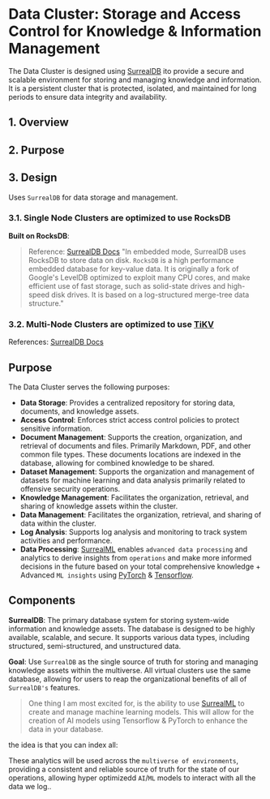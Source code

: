 # Data Cluster: Storage and Access Control for Knowledge & Information Management

The Data Cluster is designed using [SurrealDB](https://surrealdb.com) ito provide a secure and scalable environment for storing and managing knowledge and information. It is a persistent cluster that is protected, isolated, and maintained for long periods to ensure data integrity and availability.


## 1. Overview

## 2. Purpose

## 3. Design
Uses `SurrealDB` for data storage and management.

### 3.1. Single Node Clusters are optimized to use RocksDB 
**Built on RocksDB**:

>Reference: [SurrealDB Docs](https://surrealdb.com/docs/surrealdb/introduction/architecture#rocksdb)
> "In embedded mode, SurrealDB uses RocksDB to store data on disk. `RocksDB` is a high performance embedded database for key-value data. It is originally a fork of Google's LevelDB optimized to exploit many CPU cores, and make efficient use of fast storage, such as solid-state drives and high-speed disk drives. It is based on a log-structured merge-tree data structure."

### 3.2. Multi-Node Clusters are optimized to use [TiKV](https://tikv.org/)
References: [SurrealDB Docs](https://surrealdb.com/docs/surrealdb/introduction/architecture#rocksdb)

## Purpose

The Data Cluster serves the following purposes:

- **Data Storage**: Provides a centralized repository for storing data, documents, and knowledge assets.
- **Access Control**: Enforces strict access control policies to protect sensitive information.
- **Document Management**: Supports the creation, organization, and retrieval of documents and files. Primarily Markdown, PDF, and other common file types. These documents locations are indexed in the database, allowing for combined knowledge to be shared.
- **Dataset Management**: Supports the organization and management of datasets for machine learning and data analysis primarily related to offensive security operations.
- **Knowledge Management**: Facilitates the organization, retrieval, and sharing of knowledge assets within the cluster.
- **Data Management**: Facilitates the organization, retrieval, and sharing of data within the cluster.
- **Log Analysis**: Supports log analysis and monitoring to track system activities and performance.
- **Data Processing**: [SurrealML](https://surrealdb.com/docs/surrealml) enables `advanced data processing` and analytics to derive insights from `operations` and make more informed decisions in the future based on your total comprehensive knowledge + Advanced `ML insights` using [PyTorch]() & [Tensorflow]().

## Components
**SurrealDB**: The primary database system for storing system-wide information and knowledge assets. The database is designed to be highly available, scalable, and secure. It supports various data types, including structured, semi-structured, and unstructured data.

**Goal**: Use `SurrealDB` as the single source of truth for storing and managing knowledge assets within the multiverse. All virtual clusters use the same database, allowing for users to reap the organizational benefits of all of `SurrealDB's` features.

> One thing I am most excited for, is the ability to use [SurrealML](https://surrealdb.com/docs/surrealml) to create and manage machine learning models. This will allow for the creation of AI models using Tensorflow & PyTorch to enhance the data in your database. 

the idea is that you can index all:


These analytics will be used across the `multiverse of environments`, providing a consistent and reliable source of truth for the state of our operations, allowing hyper optimizedd `AI`/`ML` models to interact with all the data we log..


